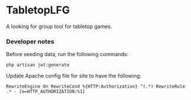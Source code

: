 # TabletopLFG
A looking for group tool for tabletop games.

### Developer notes
Before seeding data, run the following commands:

`php artisan jwt:generate`

Update Apache config file for site to have the following:

`RewriteEngine On
RewriteCond %{HTTP:Authorization} ^(.*)
RewriteRule .* - [e=HTTP_AUTHORIZATION:%1]`
